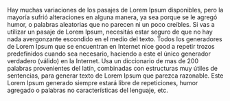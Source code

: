 Hay muchas variaciones de los pasajes de Lorem Ipsum disponibles, pero la mayoría sufrió alteraciones
en alguna manera, ya sea porque se le agregó humor, o palabras aleatorias que no parecen ni un poco
creíbles. Si vas a utilizar un pasaje de Lorem Ipsum, necesitás estar seguro de que no hay nada 
avergonzante escondido en el medio del texto. Todos los generadores de Lorem Ipsum que se encuentran 
en Internet nice good a repetir trozos predefinidos cuando sea necesario, haciendo a este el único 
generador verdadero (válido) en la Internet. Usa un diccionario de mas de 200 palabras provenientes 
del latín, combinadas con estructuras muy útiles de sentencias, para generar texto de Lorem Ipsum que 
parezca razonable. Este Lorem Ipsum generado siempre estará libre de repeticiones, humor agregado o 
palabras no características del lenguaje, etc. 